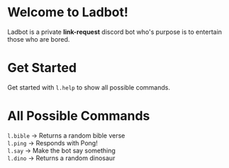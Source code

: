 # Welcome to Ladbot!
Ladbot is a private **link-request** discord bot who's purpose is to entertain those who are bored.

# Get Started 
Get started with `l.help` to show all possible commands.

# All Possible Commands
`l.bible` → Returns a random bible verse            
`l.ping` → Responds with Pong!            
`l.say` → Make the bot say something    
`l.dino` → Returns a random dinosaur
